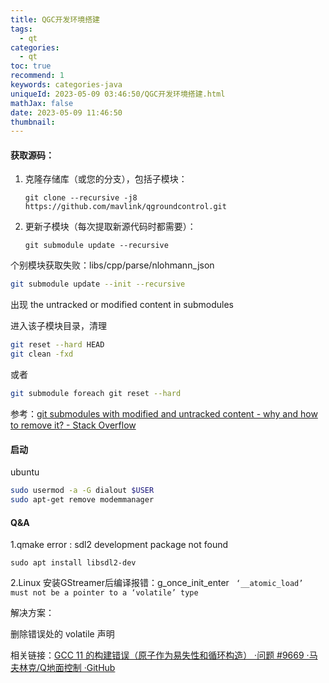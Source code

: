 ```yaml
---
title: QGC开发环境搭建
tags:
  - qt
categories:
  - qt
toc: true
recommend: 1
keywords: categories-java
uniqueId: 2023-05-09 03:46:50/QGC开发环境搭建.html
mathJax: false
date: 2023-05-09 11:46:50
thumbnail:
---
```

<!-- more -->



#### 获取源码：

1. 克隆存储库（或您的分支），包括子模块：

   ```shell
   git clone --recursive -j8 https://github.com/mavlink/qgroundcontrol.git
   ```

2. 更新子模块（每次提取新源代码时都需要）：

   ```shell
   git submodule update --recursive
   ```

个别模块获取失败：libs/cpp/parse/nlohmann_json

```sh
git submodule update --init --recursive
```

出现 the untracked or modified content in submodules

进入该子模块目录，清理

```bash
git reset --hard HEAD
git clean -fxd
```

或者

```bash
git submodule foreach git reset --hard
```

参考：[git submodules with modified and untracked content - why and how to remove it? - Stack Overflow](https://stackoverflow.com/questions/7993413/git-submodules-with-modified-and-untracked-content-why-and-how-to-remove-it/28322320)



#### 启动

ubuntu

```sh
sudo usermod -a -G dialout $USER
sudo apt-get remove modemmanager
```





#### Q&A

1.qmake error : sdl2 development package not found

```shell
sudo apt install libsdl2-dev
```



2.Linux 安装GStreamer后编译报错：g_once_init_enter ` ‘__atomic_load’ must not be a pointer to a ‘volatile’ type`

解决方案：

删除错误处的 volatile 声明

相关链接：[GCC 11 的构建错误（原子作为易失性和循环构造） ·问题 #9669 ·马夫林克/Q地面控制 ·GitHub](https://github.com/mavlink/qgroundcontrol/issues/9669)



